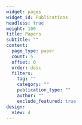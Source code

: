 ```yaml
---
widget: pages
widget_id: Publications
headless: true
weight: 100
title: Papers
subtitle: ""
content:
  page_type: paper
  count: 5
  offset: 0
  order: desc
  filters:
    tag: ""
    category: ""
    publication_type: ""
    author: ""
    exclude_featured: true
design:
  view: 4
---
```


